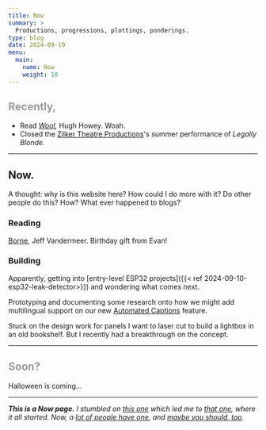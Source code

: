 ```yaml
---
title: Now
summary: >
  Productions, progressions, plottings, ponderings.
type: blog
date: 2024-09-19
menu:
  main:
    name: Now
    weight: 10
---
```


<h2 style="color: #999;">Recently,</h2>

- Read _[Wool](https://bookshop.org/p/books/wool-hugh-howey/15022022),_
  Hugh Howey. Woah.
- Closed the [Zilker Theatre Productions](https://zilker.org)'s summer
  performance of _Legally Blonde._

---

## Now.

A thought: why is this website here? How could I do more with it? Do other people
do this? How? What ever happened to blogs?

### Reading

[Borne](https://bookshop.org/p/books/borne-jeff-vandermeer/15879530?ean=9780374537654), Jeff Vandermeer. Birthday gift from Evan!

### Building

Apparently, getting into [entry-level ESP32 projects]({{< ref 2024-09-10-esp32-leak-detector>}})
and wondering what comes next.

Prototyping and documenting some research onto how we might add multilingual
support on our new [Automated Captions](https://blog.cloudflare.com/stream-automatic-captions-with-ai)
feature.

Stuck on the design work for panels I want to laser cut to build a lightbox in
an old bookshelf. But I recently had a breakthrough on the concept.

---

<h2 style="color: #999;">Soon?</h2>

Halloween is coming...

---

_**This is a Now page.** I stumbled on [this one](https://taylor.town/now) which
led me to [that one](https://sive.rs/now), where it all started. Now,
a [lot of people have one](https://nownownow.com/), and
[maybe you should, too](https://sive.rs/nowff)._
